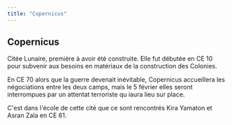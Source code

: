 ```yaml
---
title: "Copernicus"
---
```


Copernicus
----------

Citée Lunaire, première à avoir été construite. Elle fut débutée en CE 10 pour subvenir aux besoins en matériaux de la construction des Colonies.


En CE 70 alors que la guerre devenait inévitable, Copernicus accueillera les négociations entre les deux camps, mais le 5 février elles seront interrompues par un attentat terroriste qu iaura lieu sur place.


C'est dans l'école de cette cité que ce sont rencontrés Kira Yamaton et Asran Zala en CE 61.

